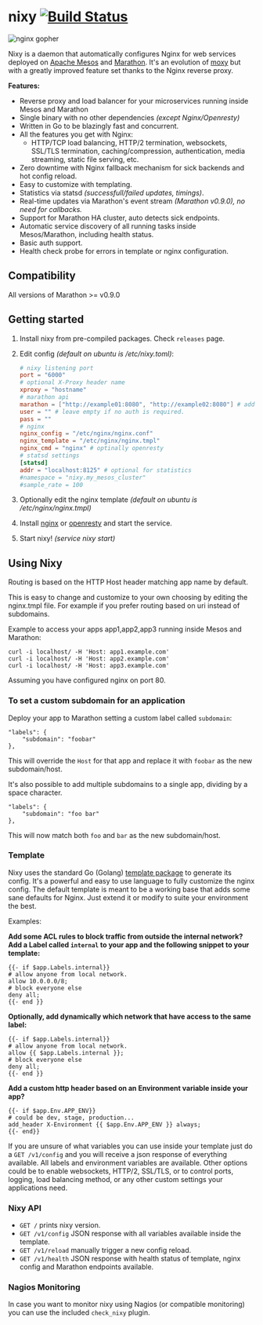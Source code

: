 # nixy [![Build Status](https://travis-ci.org/martensson/nixy.svg?branch=master)](https://travis-ci.org/martensson/nixy)
![nginx
gopher](https://raw.githubusercontent.com/martensson/nixy/master/nixy-gopher.png)

Nixy is a daemon that automatically configures Nginx for web services deployed on [Apache Mesos](http://mesos.apache.org) and [Marathon](https://mesosphere.github.io/marathon/). It's an evolution of [moxy](https://github.com/martensson/moxy) but with a greatly improved feature set thanks to the Nginx reverse proxy.

**Features:**

* Reverse proxy and load balancer for your microservices running inside Mesos and Marathon
* Single binary with no other dependencies *(except Nginx/Openresty)*
* Written in Go to be blazingly fast and concurrent.
* All the features you get with Nginx:
    * HTTP/TCP load balancing, HTTP/2 termination, websockets, SSL/TLS termination, caching/compression, authentication, media streaming, static file serving, etc.
* Zero downtime with Nginx fallback mechanism for sick backends and hot config reload.
* Easy to customize with templating.
* Statistics via statsd *(successfull/failed updates, timings)*.
* Real-time updates via Marathon's event stream *(Marathon v0.9.0), no need for callbacks.*
* Support for Marathon HA cluster, auto detects sick endpoints.
* Automatic service discovery of all running tasks inside Mesos/Marathon, including health status.
* Basic auth support.
* Health check probe for errors in template or nginx configuration.

## Compatibility

All versions of Marathon >= v0.9.0

## Getting started

1. Install nixy from pre-compiled packages. Check `releases` page.
2. Edit config *(default on ubuntu is /etc/nixy.toml)*:

    ``` toml
    # nixy listening port
    port = "6000"
    # optional X-Proxy header name
    xproxy = "hostname"
    # marathon api
    marathon = ["http://example01:8080", "http://example02:8080"] # add all HA cluster nodes in priority order.
    user = "" # leave empty if no auth is required.
    pass = ""
    # nginx
    nginx_config = "/etc/nginx/nginx.conf"
    nginx_template = "/etc/nginx/nginx.tmpl"
    nginx_cmd = "nginx" # optinally openresty
    # statsd settings
    [statsd]
    addr = "localhost:8125" # optional for statistics
    #namespace = "nixy.my_mesos_cluster"
    #sample_rate = 100
    ```

3. Optionally edit the nginx template *(default on ubuntu is /etc/nginx/nginx.tmpl)*
4. Install [nginx](http://nginx.org/en/download.html) or [openresty](https://openresty.org/) and start the service.
5. Start nixy! *(service nixy start)*

## Using Nixy

Routing is based on the HTTP Host header matching app name by default.

This is easy to change and customize to your own choosing by editing the
nginx.tmpl file. For example if you prefer routing based on uri instead of subdomains.

Example to access your apps app1,app2,app3 running inside Mesos and Marathon:

    curl -i localhost/ -H 'Host: app1.example.com'
    curl -i localhost/ -H 'Host: app2.example.com'
    curl -i localhost/ -H 'Host: app3.example.com'

Assuming you have configured nginx on port 80.

### To set a custom subdomain for an application

Deploy your app to Marathon setting a custom label called `subdomain`:

    "labels": {
        "subdomain": "foobar"
    },

This will override the `Host` for that app and replace it with `foobar` as the new subdomain/host.

It's also possible to add multiple subdomains to a single app, dividing by a space character.

    "labels": {
        "subdomain": "foo bar"
    },

This will now match both `foo` and `bar` as the new subdomain/host.

### Template

Nixy uses the standard Go (Golang) [template package](https://golang.org/pkg/text/template/) to generate its config. It's a powerful and easy to use language to fully customize the nginx config. The default template is meant to be a working base that adds some sane defaults for Nginx. Just extend it or modify to suite your environment the best.

Examples:

**Add some ACL rules to block traffic from outside the internal network? Add a Label called `internal` to your app and the following snippet to your template:**
```
{{- if $app.Labels.internal}}
# allow anyone from local network.
allow 10.0.0.0/8;
# block everyone else
deny all;
{{- end }}
```

**Optionally, add dynamically which network that have access to the same label:**
```
{{- if $app.Labels.internal}}
# allow anyone from local network.
allow {{ $app.Labels.internal }};
# block everyone else
deny all;
{{- end }}
```

**Add a custom http header based on an Environment variable inside your app?**
```
{{- if $app.Env.APP_ENV}}
# could be dev, stage, production...
add_header X-Environment {{ $app.Env.APP_ENV }} always;
{{- end}}
```

If you are unsure of what variables you can use inside your template just do a `GET /v1/config` and you will receive a json response of everything available. All labels and environment variables are available. Other options could be to enable websockets, HTTP/2, SSL/TLS, or to control ports, logging, load balancing method, or any other custom settings your applications need.

### Nixy API

- `GET /` prints nixy version.
- `GET /v1/config` JSON response with all variables available inside the template.
- `GET /v1/reload` manually trigger a new config reload.
- `GET /v1/health` JSON response with health status of template, nginx config and Marathon endpoints available.

### Nagios Monitoring

In case you want to monitor nixy using Nagios (or compatible monitoring) you can use the included `check_nixy` plugin.
